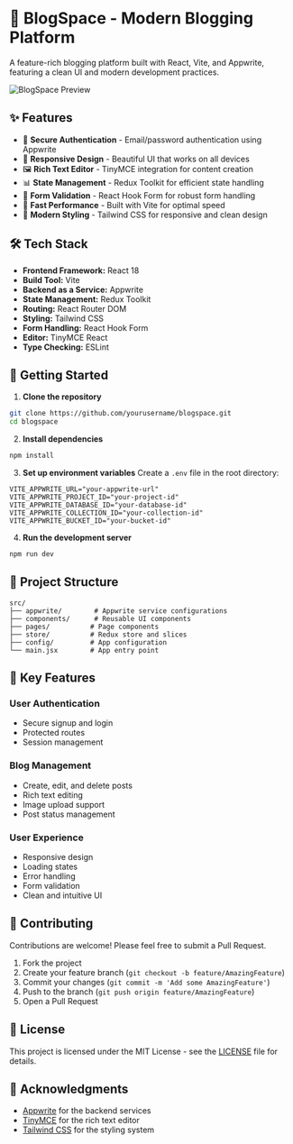 # 📝 BlogSpace - Modern Blogging Platform

A feature-rich blogging platform built with React, Vite, and Appwrite, featuring a clean UI and modern development practices.

![BlogSpace Preview](https://via.placeholder.com/800x400?text=BlogSpace+Preview)

## ✨ Features

- 🔐 **Secure Authentication** - Email/password authentication using Appwrite
- 📱 **Responsive Design** - Beautiful UI that works on all devices
- 🖼️ **Rich Text Editor** - TinyMCE integration for content creation
- 📊 **State Management** - Redux Toolkit for efficient state handling
- 🎯 **Form Validation** - React Hook Form for robust form handling
- 🚀 **Fast Performance** - Built with Vite for optimal speed
- 🎨 **Modern Styling** - Tailwind CSS for responsive and clean design

## 🛠️ Tech Stack

- **Frontend Framework:** React 18
- **Build Tool:** Vite
- **Backend as a Service:** Appwrite
- **State Management:** Redux Toolkit
- **Routing:** React Router DOM
- **Styling:** Tailwind CSS
- **Form Handling:** React Hook Form
- **Editor:** TinyMCE React
- **Type Checking:** ESLint

## 🚀 Getting Started

1. **Clone the repository**
```bash
git clone https://github.com/yourusername/blogspace.git
cd blogspace
```

2. **Install dependencies**
```bash
npm install
```

3. **Set up environment variables**
Create a `.env` file in the root directory:
```env
VITE_APPWRITE_URL="your-appwrite-url"
VITE_APPWRITE_PROJECT_ID="your-project-id"
VITE_APPWRITE_DATABASE_ID="your-database-id"
VITE_APPWRITE_COLLECTION_ID="your-collection-id"
VITE_APPWRITE_BUCKET_ID="your-bucket-id"
```

4. **Run the development server**
```bash
npm run dev
```

## 📁 Project Structure

```
src/
├── appwrite/        # Appwrite service configurations
├── components/      # Reusable UI components
├── pages/          # Page components
├── store/          # Redux store and slices
├── config/         # App configuration
└── main.jsx        # App entry point
```

## 🔑 Key Features

### User Authentication
- Secure signup and login
- Protected routes
- Session management

### Blog Management
- Create, edit, and delete posts
- Rich text editing
- Image upload support
- Post status management

### User Experience
- Responsive design
- Loading states
- Error handling
- Form validation
- Clean and intuitive UI

## 🤝 Contributing

Contributions are welcome! Please feel free to submit a Pull Request.

1. Fork the project
2. Create your feature branch (`git checkout -b feature/AmazingFeature`)
3. Commit your changes (`git commit -m 'Add some AmazingFeature'`)
4. Push to the branch (`git push origin feature/AmazingFeature`)
5. Open a Pull Request

## 📝 License

This project is licensed under the MIT License - see the [LICENSE](LICENSE) file for details.

## 🙏 Acknowledgments

- [Appwrite](https://appwrite.io/) for the backend services
- [TinyMCE](https://www.tiny.cloud/) for the rich text editor
- [Tailwind CSS](https://tailwindcss.com/) for the styling system
